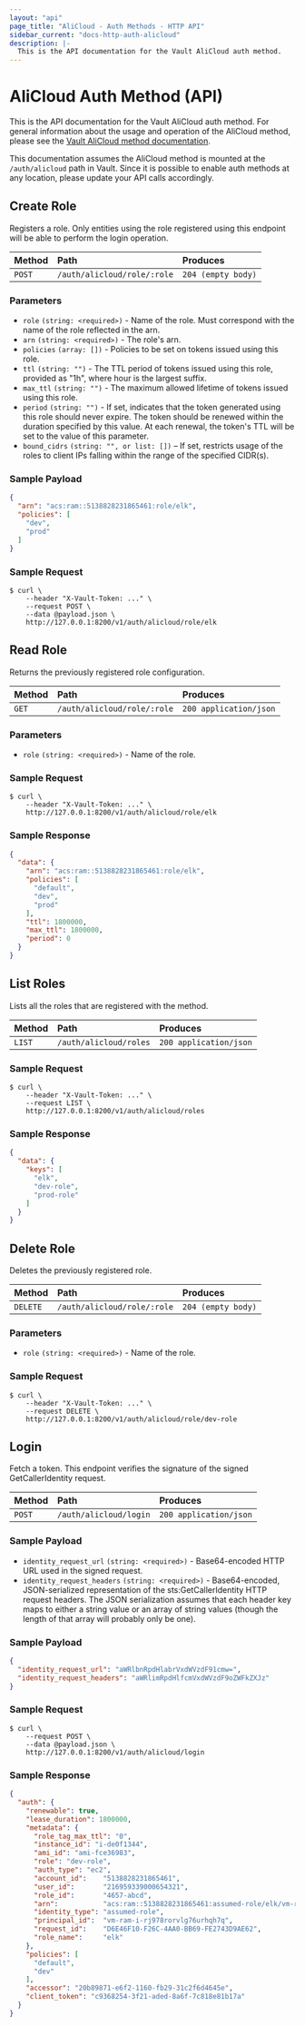 ```yaml
---
layout: "api"
page_title: "AliCloud - Auth Methods - HTTP API"
sidebar_current: "docs-http-auth-alicloud"
description: |-
  This is the API documentation for the Vault AliCloud auth method.
---
```


# AliCloud Auth Method (API)

This is the API documentation for the Vault AliCloud auth method. For
general information about the usage and operation of the AliCloud method, please
see the [Vault AliCloud method documentation](/docs/auth/alicloud.html).

This documentation assumes the AliCloud method is mounted at the `/auth/alicloud`
path in Vault. Since it is possible to enable auth methods at any location,
please update your API calls accordingly.

## Create Role

Registers a role. Only entities using the role registered using this endpoint 
will be able to perform the login operation.

| Method   | Path                             | Produces               |
| :------- | :------------------------------- | :--------------------- |
| `POST`   | `/auth/alicloud/role/:role`      | `204 (empty body)`     |

### Parameters

- `role` `(string: <required>)` - Name of the role. Must correspond with the name of the role reflected in the arn.
- `arn` `(string: <required>)` - The role's arn.
- `policies` `(array: [])` - Policies to be set on tokens issued using this
  role.
- `ttl` `(string: "")` - The TTL period of tokens issued using this role,
  provided as "1h", where hour is the largest suffix.
- `max_ttl` `(string: "")` - The maximum allowed lifetime of tokens issued using
  this role.
- `period` `(string: "")` - If set, indicates that the token generated using
  this role should never expire. The token should be renewed within the duration
  specified by this value. At each renewal, the token's TTL will be set to the
  value of this parameter.
- `bound_cidrs` `(string: "", or list: [])` – If set, restricts usage of the
  roles to client IPs falling within the range of the specified CIDR(s).

### Sample Payload

```json
{
  "arn": "acs:ram::5138828231865461:role/elk",
  "policies": [
    "dev",
    "prod"
  ]
}
```

### Sample Request

```
$ curl \
    --header "X-Vault-Token: ..." \
    --request POST \
    --data @payload.json \
    http://127.0.0.1:8200/v1/auth/alicloud/role/elk
```

## Read Role

Returns the previously registered role configuration.

| Method   | Path                         | Produces               |
| :------- | :--------------------------- | :--------------------- |
| `GET`    | `/auth/alicloud/role/:role`  | `200 application/json` |

### Parameters

- `role` `(string: <required>)` - Name of the role.

### Sample Request

```
$ curl \
    --header "X-Vault-Token: ..." \
    http://127.0.0.1:8200/v1/auth/alicloud/role/elk
```

### Sample Response

```json
{
  "data": {
    "arn": "acs:ram::5138828231865461:role/elk",
    "policies": [
      "default",
      "dev",
      "prod"
    ],
    "ttl": 1800000,
    "max_ttl": 1800000,
    "period": 0
  }
}
```

## List Roles

Lists all the roles that are registered with the method.

| Method   | Path                         | Produces               |
| :------- | :--------------------------- | :--------------------- |
| `LIST`   | `/auth/alicloud/roles`       | `200 application/json` |

### Sample Request

```
$ curl \
    --header "X-Vault-Token: ..." \
    --request LIST \
    http://127.0.0.1:8200/v1/auth/alicloud/roles
```

### Sample Response

```json
{
  "data": {
    "keys": [
      "elk",
      "dev-role",
      "prod-role"
    ]
  }
}
```

## Delete Role

Deletes the previously registered role.

| Method   | Path                             | Produces               |
| :------- | :------------------------------- | :--------------------- |
| `DELETE` | `/auth/alicloud/role/:role`      | `204 (empty body)`     |

### Parameters

- `role` `(string: <required>)` - Name of the role.

### Sample Request

```
$ curl \
    --header "X-Vault-Token: ..." \
    --request DELETE \
    http://127.0.0.1:8200/v1/auth/alicloud/role/dev-role
```

## Login

Fetch a token. This endpoint verifies the signature of the signed 
GetCallerIdentity request.

| Method   | Path                         | Produces               |
| :------- | :--------------------------- | :--------------------- |
| `POST`   | `/auth/alicloud/login`       | `200 application/json` |

### Sample Payload

- `identity_request_url` `(string: <required>)` - Base64-encoded HTTP URL used in
  the signed request.
- `identity_request_headers` `(string: <required>)` - Base64-encoded,
  JSON-serialized representation of the sts:GetCallerIdentity HTTP request
  headers. The JSON serialization assumes that each header key maps to either a
  string value or an array of string values (though the length of that array
  will probably only be one).


### Sample Payload

```json
{
  "identity_request_url": "aWRlbnRpdHlabrVxdWVzdF91cmw=",
  "identity_request_headers": "aWRlimRpdHlfcmVxdWVzdF9oZWFkZXJz"
}
```

### Sample Request

```
$ curl \
    --request POST \
    --data @payload.json \
    http://127.0.0.1:8200/v1/auth/alicloud/login
```

### Sample Response

```json
{
  "auth": {
    "renewable": true,
    "lease_duration": 1800000,
    "metadata": {
      "role_tag_max_ttl": "0",
      "instance_id": "i-de0f1344",
      "ami_id": "ami-fce36983",
      "role": "dev-role",
      "auth_type": "ec2",
      "account_id":    "5138828231865461",
      "user_id":       "216959339000654321",
      "role_id":       "4657-abcd",
      "arn":           "acs:ram::5138828231865461:assumed-role/elk/vm-ram-i-rj978rorvlg76urhqh7q",
      "identity_type": "assumed-role",
      "principal_id":  "vm-ram-i-rj978rorvlg76urhqh7q",
      "request_id":    "D6E46F10-F26C-4AA0-BB69-FE2743D9AE62",
      "role_name":     "elk"
    },
    "policies": [
      "default",
      "dev"
    ],
    "accessor": "20b89871-e6f2-1160-fb29-31c2f6d4645e",
    "client_token": "c9368254-3f21-aded-8a6f-7c818e81b17a"
  }
}
```